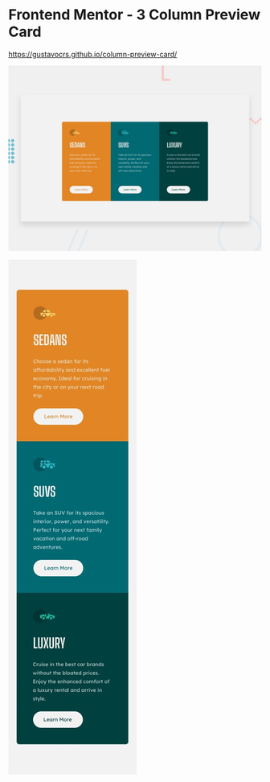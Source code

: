# Frontend Mentor - 3 Column Preview Card

https://gustavocrs.github.io/column-preview-card/

![Design preview for the 3-column preview card component coding challenge](./design/desktop-preview.jpg)

![Design preview for the 3-column preview card component coding challenge](./design/mobile-design.jpg)
